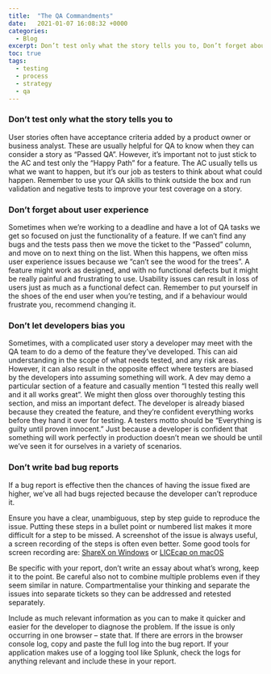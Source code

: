```yaml
---
title:  "The QA Commandments"
date:   2021-01-07 16:08:32 +0000
categories:
  - Blog
excerpt: Don’t test only what the story tells you to, Don’t forget about user experience, Don’t let developers bias you, Don’t write bad bug reports
toc: true
tags:
  - testing
  - process
  - strategy
  - qa
---
```


### Don’t test only what the story tells you to

User stories often have acceptance criteria added by a product owner or business analyst. These are usually helpful for QA to know when they can consider a story as “Passed QA”. However, it’s important not to just stick to the AC and test only the “Happy Path” for a feature. The AC usually tells us what we want to happen, but it’s our job as testers to think about what could happen. Remember to use your QA skills to think outside the box and run validation and negative tests to improve your test coverage on a story.

### Don’t forget about user experience

Sometimes when we’re working to a deadline and have a lot of QA tasks we get so focused on just the functionality of a feature. If we can’t find any bugs and the tests pass then we move the ticket to the “Passed” column, and move on to next thing on the list. When this happens, we often miss user experience issues because we “can’t see the wood for the trees”. A feature might work as designed, and with no functional defects but it might be really painful and frustrating to use. Usability issues can result in loss of users just as much as a functional defect can. Remember to put yourself in the shoes of the end user when you’re testing, and if a behaviour would frustrate you, recommend changing it.  


### Don’t let developers bias you

Sometimes, with a complicated user story a developer may meet with the QA team to do a demo of the feature they’ve developed. This can aid understanding in the scope of what needs tested, and any risk areas. However, it can also result in the opposite effect where testers are biased by the developers into assuming something will work. A dev may demo a particular section of a feature and casually mention “I tested this really well and it all works great”. We might then gloss over thoroughly testing this section, and miss an important defect. The developer is already biased because they created the feature, and they’re confident everything works before they hand it over for testing. A testers motto should be “Everything is guilty until proven innocent.” Just because a developer is confident that something will work perfectly in production doesn’t mean we should be until we’ve seen it for ourselves in a variety of scenarios. 

### Don’t write bad bug reports

If a bug report is effective then the chances of having the issue fixed are higher, we’ve all had bugs rejected because the developer can’t reproduce it. 

Ensure you have a clear, unambiguous, step by step guide to reproduce the issue. Putting these steps in a bullet point or numbered list makes it more difficult for a step to be missed. A screenshot of the issue is always useful, a screen recording of the steps is often even better. Some good tools for screen recording are: [ShareX on Windows](https://getsharex.com/) or [LICEcap on macOS](https://www.cockos.com/licecap/)

Be specific with your report, don’t write an essay about what’s wrong, keep it to the point. Be careful also not to combine multiple problems even if they seem similar in nature. Compartmentalise your thinking and separate the issues into separate tickets so they can be addressed and retested separately. 

Include as much relevant information as you can to make it quicker and easier for the developer to diagnose the problem. If the issue is only occurring in one browser – state that. If there are errors in the browser console log, copy and paste the full log into the bug report. If your application makes use of a logging tool like Splunk, check the logs for anything relevant and include these in your report. 
